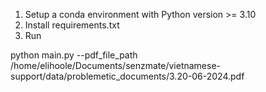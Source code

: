 1. Setup a conda environment with Python version >= 3.10
2. Install requirements.txt
3. Run

python main.py --pdf_file_path /home/elihoole/Documents/senzmate/vietnamese-support/data/problemetic_documents/3.20-06-2024.pdf 
